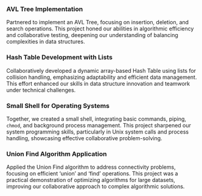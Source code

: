 ### AVL Tree Implementation
Partnered to implement an AVL Tree, focusing on insertion, deletion, and search operations. 
This project honed our abilities in algorithmic efficiency and collaborative testing, deepening our understanding of balancing complexities in data structures.

### Hash Table Development with Lists
Collaboratively developed a dynamic array-based Hash Table using lists for collision handling, emphasizing adaptability and efficient data management. 
This effort enhanced our skills in data structure innovation and teamwork under technical challenges.

### Small Shell for Operating Systems
Together, we created a small shell, integrating basic commands, piping, `chmod`, and background process management.
This project sharpened our system programming skills, particularly in Unix system calls and process handling, showcasing effective collaborative problem-solving.

### Union Find Algorithm Application
Applied the Union Find algorithm to address connectivity problems, focusing on efficient ‘union’ and ‘find’ operations. 
This project was a practical demonstration of optimizing algorithms for large datasets, improving our collaborative approach to complex algorithmic solutions.
